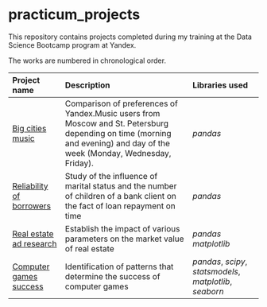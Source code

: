 # practicum_projects
This repository contains projects completed during my training at the Data Science Bootcamp program at Yandex.

The works are numbered in chronological order.

| Project name | Description | Libraries used | 
| :---------------------- | :---------------------- | :---------------------- |
| [Big cities music](01_big_cities_music) | Comparison of preferences of Yandex.Music users from Moscow and St. Petersburg depending on time (morning and evening) and day of the week (Monday, Wednesday, Friday).| *pandas* |
| [Reliability of borrowers](02_borrowers_reliability) | Study of the influence of marital status and the number of children of a bank client on the fact of loan repayment on time | *pandas* |
| [Real estate ad research](03_real_estate) | Establish the impact of various parameters on the market value of real estate |*pandas* *matplotlib*|
| [Computer games success](04_computer_games) | Identification of patterns that determine the success of computer games | *pandas*, *scipy*, *statsmodels*, *matplotlib*, *seaborn* |
